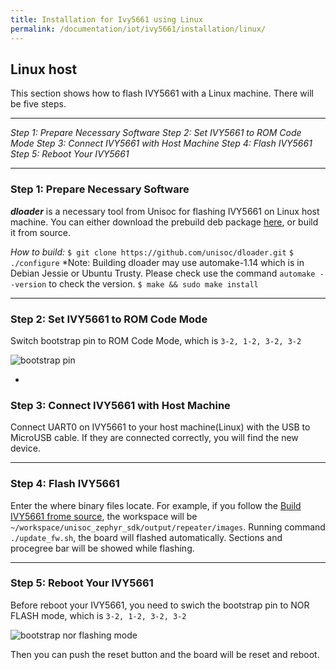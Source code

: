 ```yaml
---
title: Installation for Ivy5661 using Linux
permalink: /documentation/iot/ivy5661/installation/linux/
---
```


## Linux host
This section shows how to flash IVY5661 with a Linux machine. There will be five steps.

***
*Step 1: Prepare Necessary Software*
*Step 2: Set IVY5661 to ROM Code Mode*
*Step 3: Connect IVY5661 with Host Machine*
*Step 4: Flash IVY5661*
*Step 5: Reboot Your IVY5661*

---

### Step 1: Prepare Necessary Software
***dloader*** is a necessary tool from Unisoc for flashing IVY5661 on Linux host machine. You can either download the prebuild deb package [here](https://github.com/unisoc/dloader/releases/download/unisoc-v0.3.1/dloader_0.3.1-1_amd64.deb), or build it from source.

*How to build:*
```$ git clone https://github.com/unisoc/dloader.git```
```$ ./configure```
*Note: Building dloader may use automake-1.14 which is in Debian Jessie or Ubuntu Trusty. Please check use the command ```automake --version``` to check the version.
```$ make && sudo make install```

---

### Step 2: Set IVY5661 to ROM Code Mode
Switch bootstrap pin to ROM Code Mode, which is ```3-2, 1-2, 3-2, 3-2```

![bootstrap pin](../images/rom.jpg)

-

### Step 3: Connect IVY5661 with Host Machine
Connect UART0 on IVY5661 to your host machine(Linux) with the USB to MicroUSB cable. If they are connected correctly, you will find the new device.

---

### Step 4: Flash IVY5661
Enter the where binary files locate.
For example, if you follow the [Build IVY5661 frome source](../build/linux.md), the workspace will be ```~/workspace/unisoc_zephyr_sdk/output/repeater/images```.
Running command ```./update_fw.sh```, the board will flashed automatically.
Sections and procegree bar will be showed while flashing.

---

### Step 5: Reboot Your IVY5661
Before reboot your IVY5661, you need to swich the bootstrap pin to NOR FLASH mode, which is ```3-2, 1-2, 3-2, 3-2```

![bootstrap nor flashing mode](../images/nor-flash.jpg)

Then you can push the reset button and the board will be reset and reboot.
